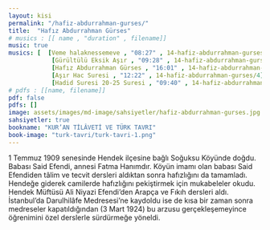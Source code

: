 ```yaml
---
layout: kisi
permalink: "/hafiz-abdurrahman-gurses/"
title:  "Hafız Abdurrahman Gürses"
# musics : [[ name , "duration" , filename]]
music: true
musics: [  [Veme halaknessemeve , "08:27" , 14-hafiz-abdurrahman-gurses/1],
            [Gürültülü Eksik Aşır , "09:28" , 14-hafiz-abdurrahman-gurses/2],
            [Hafız Abdurrahman Gürses , "16:01" , 14-hafiz-abdurrahman-gurses/3],
            [Aşır Hac Suresi , "12:22" , 14-hafiz-abdurrahman-gurses/4],
            [Hadid Suresi 20-25 Suresi , "09:40" , 14-hafiz-abdurrahman-gurses/5]]
# pdfs : [[name, filename]]
pdf: false
pdfs: []
image: assets/images/md-image/sahsiyetler/hafiz-abdurrahman-gurses.jpg
sahsiyetler: true
bookname: "KUR’AN TİLÂVETİ VE TÜRK TAVRI"
book-image: "turk-tavri/turk-tavri-1.png"
---
```


1 Temmuz 1909 senesinde Hendek ilçesine bağlı Soğuksu Köyünde doğdu. Babası Said Efendi, annesi Fatma Hanımdır. 
Köyün imamı olan babası Said Efendiden tâlim ve tecvit dersleri aldıktan sonra hafızlığını da tamamladı. Hendeğe giderek camilerde hafızlığını pekiştirmek için mukabeleler okudu. Hendek Müftüsü Ali Niyazi Efendi’den Arapça ve Fıkıh dersleri aldı.
İstanbul’da Darulhilâfe Medresesi’ne kaydoldu ise de kısa bir zaman sonra medreseler kapatıldığından (3 Mart 1924) bu arzusu gerçekleşemeyince öğrenimini özel derslerle sürdürmeğe yöneldi.